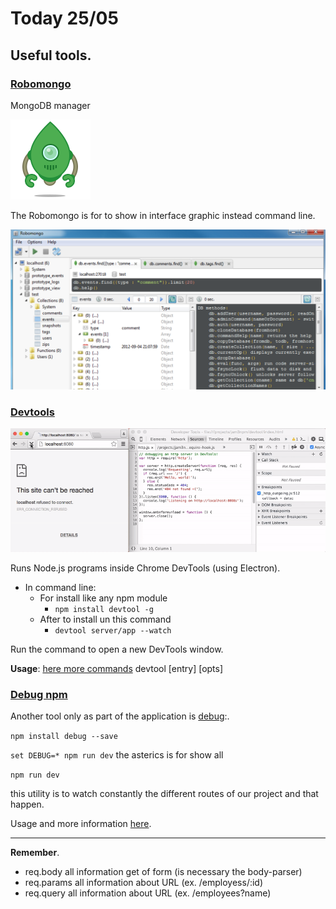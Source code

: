 # Today 25/05 

## Useful tools.

### [Robomongo](https://robomongo.org/)

MongoDB manager

[![Robomongo](img/robomongo.png)](https://robomongo.org/)

The Robomongo is for to show in interface graphic instead command line.

![robomongocapture.png](img/robomongocapture.png)

### [Devtools](https://www.npmjs.com/package/devtool)

[![img/devtools.gif](img/devtools.gif)](https://www.npmjs.com/package/devtool)

Runs Node.js programs inside Chrome DevTools (using Electron).

- In command line:
    + For install like any npm module
        * ``npm install devtool -g``
    + After to install un this command
        * ``devtool server/app --watch``


Run the command to open a new DevTools window.

**Usage**: [here more commands](https://www.npmjs.com/package/devtool#usage)
  devtool [entry] [opts]
 

### [Debug npm](https://www.npmjs.com/package/debug)

Another tool only as part of the application is [debug](https://www.npmjs.com/package/debug):.

``npm install debug --save``

``set DEBUG=* npm run dev`` the asterics is for show all

``npm run dev``

this utility is to watch constantly the different routes of our project and that happen.

Usage and more information [here](https://www.npmjs.com/package/debug#usage).

---

**Remember**.

* req.body all information get of form (is necessary the body-parser)
* req.params all information about URL (ex. /employess/:id)
* req.query all information about URL (ex. /employees?name)
